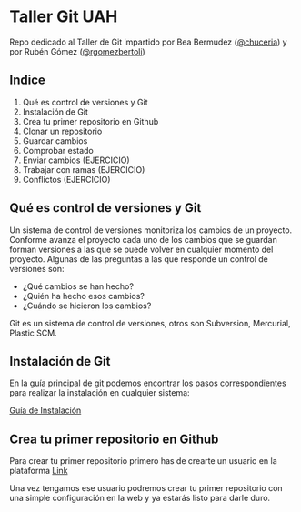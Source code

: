 # Taller Git UAH
Repo dedicado al Taller de Git impartido por Bea Bermudez ([@chuceria](https://github.com/chucheria)) y por Rubén Gómez ([@rgomezbertoli](https://github.com/rgomezbertoli))

## Indice

<ol>
    <li>Qué es control de versiones y Git</li>
    <li>Instalación de Git</li>
    <li>Crea tu primer repositorio en Github</li>
    <li>Clonar un repositorio</li>
    <li>Guardar cambios</li>
    <li>Comprobar estado</li>
    <li>Enviar cambios (EJERCICIO)</li>
    <li>Trabajar con ramas (EJERCICIO)</li>
    <li>Conflictos (EJERCICIO)</li>
</ol>

## Qué es control de versiones y Git

Un sistema de control de versiones monitoriza los cambios de un proyecto. Conforme avanza el proyecto cada uno de los cambios que se guardan forman versiones a las que se puede volver en cualquier momento del proyecto. Algunas de las preguntas a las que responde un control de versiones son:

- ¿Qué cambios se han hecho?
- ¿Quién ha hecho esos cambios?
- ¿Cuándo se hicieron los cambios?

Git es un sistema de control de versiones, otros son Subversion, Mercurial, Plastic SCM.

## Instalación de Git

En la guía principal de git podemos encontrar los pasos correspondientes para realizar la instalación en cualquier sistema:

[Guía de Instalación](https://git-scm.com/book/en/v2/Getting-Started-Installing-Git)

## Crea tu primer repositorio en Github

Para crear tu primer repositorio primero has de crearte un usuario en la plataforma [Link](https://github.com/join)

Una vez tengamos ese usuario podremos crear tu primer repositorio con una simple configuración en la web y ya estarás listo para darle duro.

